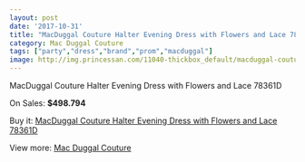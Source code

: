 ```yaml
---
layout: post
date: '2017-10-31'
title: "MacDuggal Couture Halter Evening Dress with Flowers and Lace 78361D"
category: Mac Duggal Couture
tags: ["party","dress","brand","prom","macduggal"]
image: http://img.princessan.com/11040-thickbox_default/macduggal-couture-halter-evening-dress-with-flowers-and-lace-78361d.jpg
---
```

MacDuggal Couture Halter Evening Dress with Flowers and Lace 78361D

On Sales: **$498.794**
<a href="https://www.princessan.com/en/mac-duggal-couture/4999-macduggal-couture-halter-evening-dress-with-flowers-and-lace-78361d.html"><amp-img layout="responsive" width="600" height="600" src="//img.princessan.com/11040-thickbox_default/macduggal-couture-halter-evening-dress-with-flowers-and-lace-78361d.jpg" alt="MacDuggal Couture Halter Evening Dress with Flowers and Lace 78361D 0" /></a>
<a href="https://www.princessan.com/en/mac-duggal-couture/4999-macduggal-couture-halter-evening-dress-with-flowers-and-lace-78361d.html"><amp-img layout="responsive" width="600" height="600" src="//img.princessan.com/11043-thickbox_default/macduggal-couture-halter-evening-dress-with-flowers-and-lace-78361d.jpg" alt="MacDuggal Couture Halter Evening Dress with Flowers and Lace 78361D 1" /></a>
<a href="https://www.princessan.com/en/mac-duggal-couture/4999-macduggal-couture-halter-evening-dress-with-flowers-and-lace-78361d.html"><amp-img layout="responsive" width="600" height="600" src="//img.princessan.com/11042-thickbox_default/macduggal-couture-halter-evening-dress-with-flowers-and-lace-78361d.jpg" alt="MacDuggal Couture Halter Evening Dress with Flowers and Lace 78361D 2" /></a>
<a href="https://www.princessan.com/en/mac-duggal-couture/4999-macduggal-couture-halter-evening-dress-with-flowers-and-lace-78361d.html"><amp-img layout="responsive" width="600" height="600" src="//img.princessan.com/11041-thickbox_default/macduggal-couture-halter-evening-dress-with-flowers-and-lace-78361d.jpg" alt="MacDuggal Couture Halter Evening Dress with Flowers and Lace 78361D 3" /></a>

Buy it: [MacDuggal Couture Halter Evening Dress with Flowers and Lace 78361D](https://www.princessan.com/en/mac-duggal-couture/4999-macduggal-couture-halter-evening-dress-with-flowers-and-lace-78361d.html "MacDuggal Couture Halter Evening Dress with Flowers and Lace 78361D")

View more: [Mac Duggal Couture](https://www.princessan.com/en/39-mac-duggal-couture "Mac Duggal Couture")